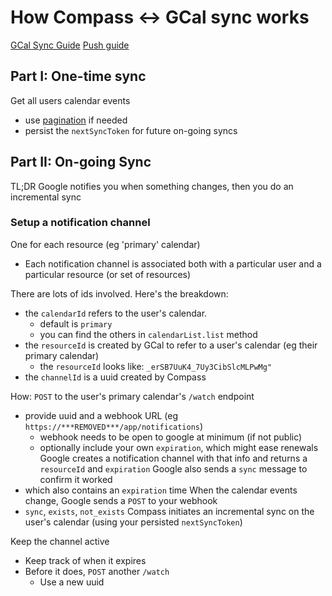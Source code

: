 # How Compass <-> GCal sync works

[GCal Sync Guide](https://developers.google.com/calendar/api/guides/sync)
[Push guide](https://developers.google.com/calendar/api/guides/push)

## Part I: One-time sync

Get all users calendar events

- use [pagination](https://developers.google.com/calendar/api/guides/pagination) if needed
- persist the `nextSyncToken` for future on-going syncs


## Part II: On-going Sync 
TL;DR Google notifies you when something changes, then you do an incremental sync
### Setup a notification channel
One for each resource (eg 'primary' calendar)
- Each notification channel is associated both with a particular user and a particular resource (or set of resources)

There are lots of ids involved. Here's the breakdown:
- the `calendarId` refers to the user's calendar. 
  - default is `primary`
  - you can find the others in `calendarList.list` method
- the `resourceId` is created by GCal to refer to a user's calendar (eg their primary calendar)
  - the `resourceId` looks like: `_erSB7UuK4_7Uy3CibSlcMLPwMg"`
- the `channelId` is a uuid created by Compass 

How: 
`POST` to the user's primary calendar's `/watch` endpoint
  - provide uuid and a webhook URL (eg `https://***REMOVED***/app/notifications`)
    - webhook needs to be open to google at minimum (if not public)
    - optionally include your own `expiration`, which might ease renewals
Google creates a notification channel with that info and returns a `resourceId` and `expiration`
Google also sends a `sync` message to confirm it worked
  - which also contains an `expiration` time
When the calendar events change, Google sends a `POST` to your webhook
  - `sync`, `exists`, `not_exists` 
Compass initiates an incremental sync on the user's calendar (using your persisted `nextSyncToken`)

Keep the channel active 
  - Keep track of when it expires
  - Before it does, `POST` another `/watch` 
    - Use a new uuid



